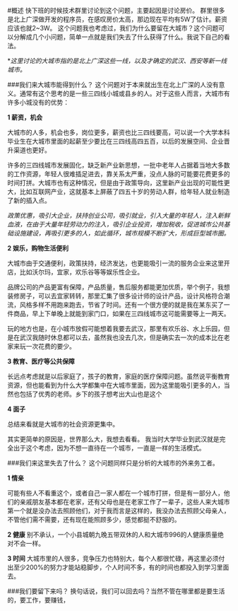 #概述
快下班的时候技术群里讨论到这个问题，主要起因是讨论房价。
群里很多是北上广深做开发的程序员，在感叹房价太高，那边现在平均有5W了估计。薪资应该也就2~3W。
这个问题我也考虑过，我们为什么要留在大城市？这个问题可以分解成几个小问题，简单一点就是我们失去了什么获得了什么。我说下自己的看法。

**这里讨论的大城市指的是北上广深这些一线，以及才确定的武汉、西安等新一线城市。*

###我们来大城市能得到什么？
这个问题对于本来就出生在北上广深的人没有意义。通常有这个思考的是一些三四线小城或县乡的人。对于这些人而言，大城市有许多小城没有的优势：

<b>1 薪资，机会</b>

大城市的人多，机会也多，岗位更多，薪资也比三四线要高，可以说一个大学本科毕业生在大城市里面的起薪至少要比在三四线高四五百，以后的发展空间、企业晋升渠道也更好。

许多的三四线城市发展固化，缺乏新产业新思想，一批中老年人占据着当地大多数的工作资源，年轻人很难插足进去，靠关系太严重，没点人脉的可能要花费更多的时间打拼。大城市也有这种情况，但是由于政策导向，这里新产业出现的可能性更大，比如互联网产业，这就基本上屏蔽了四五十岁的劳动人群，给年轻人就业制造了新的插入点。

*政策优惠，吸引大企业，扶持创业公司，吸引就业，引入大量的年轻人，注入新鲜血液，在由于大量年轻劳动力的注入，吸引企业投资，增加税收，促进城市公共基础设施建设，再吸引更多的人，如此循环，城市规模不断扩大，形成巨型城市圈。*

<b>2 娱乐，购物生活便利</b>

大城市由于交通便利，政策扶持，经济发达，也更能吸引一流的服务企业来这里开店，比如沃尔玛，宜家，欢乐谷等等娱乐性企业。

品牌公司的产品更富有保障，产品质量，售后服务都能更加优质，举个例子，我想装修房子，可以去宜家转转，那里汇集了很多设计师的设计产品，设计风格符合潮流，风格多样不用跑来跑去，节省了时间。还有一个很方便的就是我在某东买了一件商品，早上下单晚上就能到家门口，如果在三四线城市这可能需要等上一两天。

玩的地方也是，在小城市放假可能想着我要去武汉，那里有欢乐谷、水上乐园，但是在武汉我随时休息都可以去，虽然我也没去几次，但是确实去一次的成本比在老家来玩一次花费的要少。

<b>3 教育、医疗等公共保障</b>

长远点考虑就是以后家庭了，孩子的教育，家庭的医疗保障问题。虽然说平衡教育资源，但也能看到为什么大学都集中在大城市里面，因为这里能吸引更多的人，当然也包括了优秀的老师。乡下的孩子想考出大山也是这个

<b>4 面子</b>

总结来看就是大城市的社会资源更集中。

其实更简单的原因是，世界那么大，我想去看看。
我当时大学毕业到武汉就是完全出于这个考虑，因为不想一直待在一个城市，一直是一样的生活模式。

###我们来这里失去了什么？
这个问题同样只是分析的大城市的外来务工者。

<b>1 情亲</b>

可能有些人不看重这个，或者自己一家人都在一个城市打拼，但是有一部分人，他们的亲戚朋友基本都在老家，还有父母也是在老家工作了一辈子，这些人来大城市第一个就是没办法去照顾他们，对于我而言是这样的，我没办法去照顾父母亲人，不管他们需不需要，还有现在能照顾多少，感觉都挺不舒服的。

<b>2 健康</b>
别不承认，一个小县城朝九晚五带双休的人和大城市996的人健康质量绝对不会一样。

<b>3 时间</b>
大城市里的人很多，竞争压力也特别大，每个人都很忙碌，再这里必须付出至少200%的努力才能站稳脚步，个人时间不多，有的时间也都投入到学习里面去。


###我们要留下来吗？
换句话说，我们可以回去吗？当然不管在哪里都是要生活的，要工作，要赚钱，